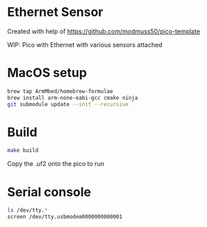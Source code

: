 # Ethernet Sensor

Created with help of https://github.com/modmuss50/pico-template

WIP: Pico with Ethernet with various sensors attached

# MacOS setup

```bash
brew tap ArmMbed/homebrew-formulae
brew install arm-none-eabi-gcc cmake ninja
git submodule update --init --recursive
```

# Build

```bash
make build
```

Copy the .uf2 onto the pico to run

# Serial console

```bash
ls /dev/tty.*
screen /dev/tty.usbmodem0000000000001
```